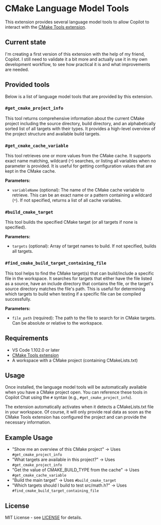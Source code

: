 # CMake Language Model Tools

This extension provides several language model tools to allow Copilot to interact with the [CMake Tools extension](https://marketplace.visualstudio.com/items?itemName=ms-vscode.cmake-tools).

## Current state

I'm creating a first version of this extension with the help of my friend, Copilot.
I still need to validate it a bit more and actually use it in my own development workflow,
to see how practical it is and what improvements are needed.

## Provided tools

Below is a list of language model tools that are provided by this extension.

### `#get_cmake_project_info`

This tool returns comprehensive information about the current CMake project including the source directory, build directory, and an alphabetically sorted list of all targets with their types. It provides a high-level overview of the project structure and available build targets.

### `#get_cmake_cache_variable`

This tool retrieves one or more values from the CMake cache. It supports exact name matching, wildcard (`*`) searches, or listing all variables when no parameter is provided. It is useful for getting configuration values that are kept in the CMake cache.

**Parameters:**

- `variableName` (optional): The name of the CMake cache variable to retrieve. This can be an exact name or a pattern containing a wildcard (`*`). If not specified, returns a list of all cache variables.

### `#build_cmake_target`

This tool builds the specified CMake target (or all targets if none is specified).

**Parameters:**

- `targets` (optional): Array of target names to build. If not specified, builds all targets.

### `#find_cmake_build_target_containing_file`

This tool helps to find the CMake target(s) that can build/include a specific file in the workspace.
It searches for targets that either have the file listed as a source, have an include directory that contains the file, or the target's source directory matches the file's path.
This is useful for determining which targets to build when testing if a specific file can be compiled successfully.

**Parameters:**

- `file_path` (required): The path to the file to search for in CMake targets. Can be absolute or relative to the workspace.

## Requirements

- VS Code 1.102.0 or later
- [CMake Tools extension](https://marketplace.visualstudio.com/items?itemName=ms-vscode.cmake-tools)
- A workspace with a CMake project (containing CMakeLists.txt)

## Usage

Once installed, the language model tools will be automatically available when you have a CMake project open. You can reference these tools in Copilot Chat using the `#` syntax (e.g., `#get_cmake_project_info`).

The extension automatically activates when it detects a CMakeLists.txt file in your workspace.
Of course, it will only provide real data as soon as the CMake Tools extension has configured the project and can provide the necessary information.

## Example Usage

- "Show me an overview of this CMake project" → Uses `#get_cmake_project_info`
- "What targets are available in this project?" → Uses `#get_cmake_project_info`
- "Get the value of CMAKE_BUILD_TYPE from the cache" → Uses `#get_cmake_cache_variable`
- "Build the main target" → Uses `#build_cmake_target`
- "Which targets should I build to test src/math.h?" → Uses `#find_cmake_build_target_containing_file`

## License

MIT License - see [LICENSE](LICENSE) for details.
